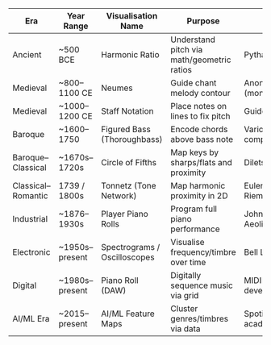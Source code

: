 | Era                | Year Range       | Visualisation Name            | Purpose                                    | Creator(s)                | Place of Origin     | Wikipedia Link |
|--------------------|------------------|-------------------------------|--------------------------------------------|---------------------------|---------------------|----------------|
| Ancient            | ~500 BCE         | Harmonic Ratio                | Understand pitch via math/geometric ratios | Pythagoras                | Greece              | [Harmonic series](https://en.wikipedia.org/wiki/Harmonic_series_(music)) |
| Medieval           | ~800–1100 CE     | Neumes                        | Guide chant melody contour                 | Anonymous (monks)         | Western Europe      | [Neume](https://en.wikipedia.org/wiki/Neume) |
| Medieval           | ~1000–1200 CE    | Staff Notation                | Place notes on lines to fix pitch          | Guido of Arezzo           | Italy               | [Musical notation](https://en.wikipedia.org/wiki/Musical_notation) |
| Baroque            | ~1600–1750       | Figured Bass (Thoroughbass)   | Encode chords above bass note              | Various composers/theorists | Italy, Germany     | [Figured bass](https://en.wikipedia.org/wiki/Figured_bass) |
| Baroque–Classical  | ~1670s–1720s     | Circle of Fifths              | Map keys by sharps/flats and proximity     | Diletsky, Heinichen        | Russia, Germany     | [Circle of fifths](https://en.wikipedia.org/wiki/Circle_of_fifths) |
| Classical–Romantic | 1739 / 1800s     | Tonnetz (Tone Network)        | Map harmonic proximity in 2D               | Euler, Hugo Riemann       | Switzerland, Germany| [Tonnetz](https://en.wikipedia.org/wiki/Tonnetz) |
| Industrial         | ~1876–1930s      | Player Piano Rolls            | Program full piano performance             | John McTammany, Aeolian Co| USA                 | [Player piano](https://en.wikipedia.org/wiki/Player_piano) |
| Electronic         | ~1950s–present   | Spectrograms / Oscilloscopes  | Visualise frequency/timbre over time       | Bell Labs, others         | USA                 | [Spectrogram](https://en.wikipedia.org/wiki/Spectrogram) |
| Digital            | ~1980s–present   | Piano Roll (DAW)              | Digitally sequence music via grid          | MIDI software developers  | Global              | [Piano roll](https://en.wikipedia.org/wiki/Piano_roll) |
| AI/ML Era          | ~2015–present    | AI/ML Feature Maps            | Cluster genres/timbres via data            | Spotify, Google, academia | Global              | [Music information retrieval](https://en.wikipedia.org/wiki/Music_information_retrieval) |
